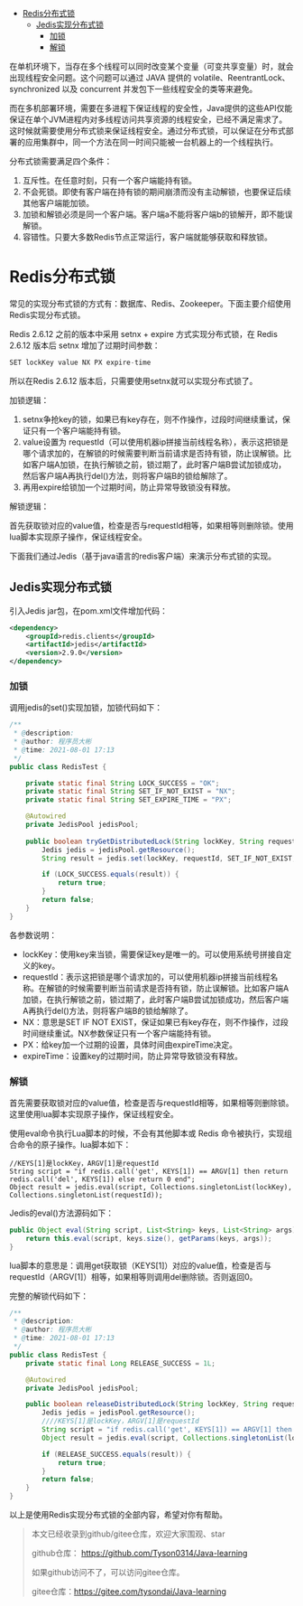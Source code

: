 <!-- START doctoc generated TOC please keep comment here to allow auto update -->
<!-- DON'T EDIT THIS SECTION, INSTEAD RE-RUN doctoc TO UPDATE -->


- [Redis分布式锁](#redis%E5%88%86%E5%B8%83%E5%BC%8F%E9%94%81)
  - [Jedis实现分布式锁](#jedis%E5%AE%9E%E7%8E%B0%E5%88%86%E5%B8%83%E5%BC%8F%E9%94%81)
    - [加锁](#%E5%8A%A0%E9%94%81)
    - [解锁](#%E8%A7%A3%E9%94%81)

<!-- END doctoc generated TOC please keep comment here to allow auto update -->

在单机环境下，当存在多个线程可以同时改变某个变量（可变共享变量）时，就会出现线程安全问题。这个问题可以通过 JAVA 提供的 volatile、ReentrantLock、synchronized 以及 concurrent 并发包下一些线程安全的类等来避免。

而在多机部署环境，需要在多进程下保证线程的安全性，Java提供的这些API仅能保证在单个JVM进程内对多线程访问共享资源的线程安全，已经不满足需求了。这时候就需要使用分布式锁来保证线程安全。通过分布式锁，可以保证在分布式部署的应用集群中，同一个方法在同一时间只能被一台机器上的一个线程执行。

分布式锁需要满足四个条件：

1. 互斥性。在任意时刻，只有一个客户端能持有锁。
2. 不会死锁。即使有客户端在持有锁的期间崩溃而没有主动解锁，也要保证后续其他客户端能加锁。
3. 加锁和解锁必须是同一个客户端。客户端a不能将客户端b的锁解开，即不能误解锁。
4. 容错性。只要大多数Redis节点正常运行，客户端就能够获取和释放锁。

# Redis分布式锁

常见的实现分布式锁的方式有：数据库、Redis、Zookeeper。下面主要介绍使用Redis实现分布式锁。

Redis 2.6.12 之前的版本中采用 setnx + expire 方式实现分布式锁，在 Redis 2.6.12 版本后 setnx 增加了过期时间参数：

```java
SET lockKey value NX PX expire-time
```

所以在Redis 2.6.12 版本后，只需要使用setnx就可以实现分布式锁了。

加锁逻辑：

1. setnx争抢key的锁，如果已有key存在，则不作操作，过段时间继续重试，保证只有一个客户端能持有锁。
2. value设置为 requestId（可以使用机器ip拼接当前线程名称），表示这把锁是哪个请求加的，在解锁的时候需要判断当前请求是否持有锁，防止误解锁。比如客户端A加锁，在执行解锁之前，锁过期了，此时客户端B尝试加锁成功，然后客户端A再执行del()方法，则将客户端B的锁给解除了。
3. 再用expire给锁加一个过期时间，防止异常导致锁没有释放。

解锁逻辑：

首先获取锁对应的value值，检查是否与requestId相等，如果相等则删除锁。使用lua脚本实现原子操作，保证线程安全。

下面我们通过Jedis（基于java语言的redis客户端）来演示分布式锁的实现。

## Jedis实现分布式锁

引入Jedis jar包，在pom.xml文件增加代码：

```xml
<dependency>
    <groupId>redis.clients</groupId>
    <artifactId>jedis</artifactId>
    <version>2.9.0</version>
</dependency>
```

### 加锁

调用jedis的set()实现加锁，加锁代码如下：

```java
/**
 * @description:
 * @author: 程序员大彬
 * @time: 2021-08-01 17:13
 */
public class RedisTest {

    private static final String LOCK_SUCCESS = "OK";
    private static final String SET_IF_NOT_EXIST = "NX";
    private static final String SET_EXPIRE_TIME = "PX";

    @Autowired
    private JedisPool jedisPool;
    
    public boolean tryGetDistributedLock(String lockKey, String requestId, int expireTime) {
        Jedis jedis = jedisPool.getResource();
        String result = jedis.set(lockKey, requestId, SET_IF_NOT_EXIST, SET_EXPIRE_TIME, expireTime);

        if (LOCK_SUCCESS.equals(result)) {
            return true;
        }
        return false;
    }
}
```

各参数说明：

- lockKey：使用key来当锁，需要保证key是唯一的。可以使用系统号拼接自定义的key。
- requestId：表示这把锁是哪个请求加的，可以使用机器ip拼接当前线程名称。在解锁的时候需要判断当前请求是否持有锁，防止误解锁。比如客户端A加锁，在执行解锁之前，锁过期了，此时客户端B尝试加锁成功，然后客户端A再执行del()方法，则将客户端B的锁给解除了。
- NX：意思是SET IF NOT EXIST，保证如果已有key存在，则不作操作，过段时间继续重试。NX参数保证只有一个客户端能持有锁。
- PX：给key加一个过期的设置，具体时间由expireTime决定。
- expireTime：设置key的过期时间，防止异常导致锁没有释放。

### 解锁

首先需要获取锁对应的value值，检查是否与requestId相等，如果相等则删除锁。这里使用lua脚本实现原子操作，保证线程安全。

使用eval命令执行Lua脚本的时候，不会有其他脚本或 Redis 命令被执行，实现组合命令的原子操作。lua脚本如下：

```
//KEYS[1]是lockKey，ARGV[1]是requestId
String script = "if redis.call('get', KEYS[1]) == ARGV[1] then return redis.call('del', KEYS[1]) else return 0 end";
Object result = jedis.eval(script, Collections.singletonList(lockKey), Collections.singletonList(requestId));
```

Jedis的eval()方法源码如下：

```java
public Object eval(String script, List<String> keys, List<String> args) {
    return this.eval(script, keys.size(), getParams(keys, args));
}
```

lua脚本的意思是：调用get获取锁（KEYS[1]）对应的value值，检查是否与requestId（ARGV[1]）相等，如果相等则调用del删除锁。否则返回0。

完整的解锁代码如下：

```java
/**
 * @description:
 * @author: 程序员大彬
 * @time: 2021-08-01 17:13
 */
public class RedisTest {
    private static final Long RELEASE_SUCCESS = 1L;

    @Autowired
    private JedisPool jedisPool;

    public boolean releaseDistributedLock(String lockKey, String requestId) {
        Jedis jedis = jedisPool.getResource();
        ////KEYS[1]是lockKey，ARGV[1]是requestId
        String script = "if redis.call('get', KEYS[1]) == ARGV[1] then return redis.call('del', KEYS[1]) else return 0 end";
        Object result = jedis.eval(script, Collections.singletonList(lockKey), Collections.singletonList(requestId));

        if (RELEASE_SUCCESS.equals(result)) {
            return true;
        }
        return false;
    }
}
```



以上是使用Redis实现分布式锁的全部内容，希望对你有帮助。

> 本文已经收录到github/gitee仓库，欢迎大家围观、star
>
> github仓库： https://github.com/Tyson0314/Java-learning
>
> 如果github访问不了，可以访问gitee仓库。
>
> gitee仓库：https://gitee.com/tysondai/Java-learning

